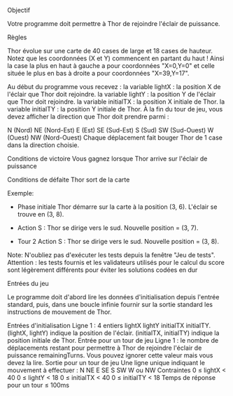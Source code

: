Objectif

Votre programme doit permettre à Thor de rejoindre l'éclair de puissance.

Règles

Thor évolue sur une carte de 40 cases de large et 18 cases de hauteur. Notez que les coordonnées (X et Y) commencent en partant du haut ! Ainsi la case la plus en haut à gauche a pour coordonnées "X=0,Y=0" et celle située le plus en bas à droite a pour coordonnées "X=39,Y=17".

Au début du programme vous recevez :
la variable lightX : la position X de l'éclair que Thor doit rejoindre.
la variable lightY : la position Y de l'éclair que Thor doit rejoindre.
la variable initialTX : la position X initiale de Thor.
la variable initialTY : la position Y initiale de Thor.
À la fin du tour de jeu, vous devez afficher la direction que Thor doit prendre parmi :
	
N (Nord)
NE (Nord-Est)
E (Est)
SE (Sud-Est)
S (Sud)
SW (Sud-Ouest)
W (Ouest)
NW (Nord-Ouest)
Chaque déplacement fait bouger Thor de 1 case dans la direction choisie.
 
 
Conditions de victoire
Vous gagnez lorsque Thor arrive sur l'éclair de puissance
 
Conditions de défaite
Thor sort de la carte

Exemple:
- Phase initiale
Thor démarre sur la carte à la position (3, 6). L'éclair se trouve en (3, 8).

- Action S : Thor se dirige vers le sud.
Nouvelle position = (3, 7).

- Tour 2
Action S : Thor se dirige vers le sud.
Nouvelle position = (3, 8).


Note:
N'oubliez pas d'exécuter les tests depuis la fenêtre "Jeu de tests".
Attention : les tests fournis et les validateurs utilisés pour le calcul du score sont légèrement 
différents pour éviter les solutions codées en dur
 	
Entrées du jeu

Le programme doit d'abord lire les données d'initialisation depuis l'entrée standard, puis, dans une 
boucle infinie fournir sur la sortie standard les instructions de mouvement de Thor.

Entrées d'initialisation
Ligne 1 : 4 entiers lightX lightY initialTX initialTY. (lightX, lightY) indique la position de l'éclair. 
(initialTX, initialTY) indique la position initiale de Thor.
Entrée pour un tour de jeu
Ligne 1 : le nombre de déplacements restant pour permettre à Thor de rejoindre l'éclair de puissance remainingTurns. 
Vous pouvez ignorer cette valeur mais vous devez la lire.
Sortie pour un tour de jeu
Une ligne unique indiquant le mouvement à effectuer : N NE E SE S SW W ou NW
Contraintes
0 ≤ lightX < 40
0 ≤ lightY < 18
0 ≤ initialTX < 40
0 ≤ initialTY < 18
Temps de réponse pour un tour ≤ 100ms